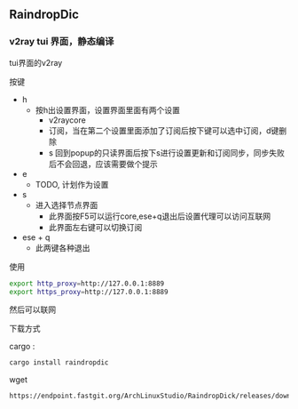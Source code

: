 ## RaindropDic

### v2ray tui 界面，静态编译

tui界面的v2ray

按键

* h
	* 按h出设置界面，设置界面里面有两个设置
		* v2raycore 
		* 订阅，当在第二个设置里面添加了订阅后按下键可以选中订阅，d键删除
		* s 回到popup的只读界面后按下s进行设置更新和订阅同步，同步失败后不会回退，应该需要做个提示
* e
	* TODO, 计划作为设置
* s
	* 进入选择节点界面
		* 此界面按F5可以运行core,ese+q退出后设置代理可以访问互联网
		* 此界面左右键可以切换订阅
* ese + q
	* 此两键各种退出

使用

```sh
export http_proxy=http://127.0.0.1:8889
export https_proxy=http://127.0.0.1:8889
```

然后可以联网

下载方式

cargo :

```sh
cargo install raindropdic
```

wget

```sh
https://endpoint.fastgit.org/ArchLinuxStudio/RaindropDick/releases/download/v0.3.5/raindropdick
```
